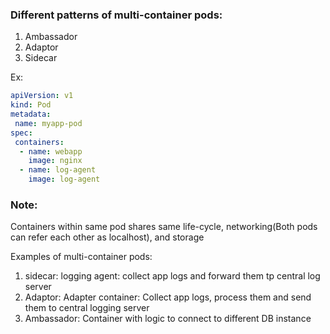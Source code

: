### Different patterns of multi-container pods:
1. Ambassador
2. Adaptor
3. Sidecar

Ex:
```yaml
apiVersion: v1
kind: Pod
metadata:
 name: myapp-pod
spec:
 containers:
  - name: webapp
    image: nginx
  - name: log-agent
    image: log-agent
```
### Note:
Containers within same pod shares same life-cycle, networking(Both pods can refer each other as localhost), and storage

Examples of multi-container pods:
1. sidecar: logging agent: collect app logs and forward them tp central log server
2. Adaptor: Adapter container: Collect app logs, process them and send them to central logging server
3. Ambassador: Container with logic to connect to different DB instance

